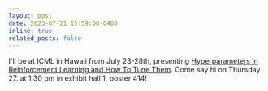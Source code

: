 ```yaml
---
layout: post
date: 2023-07-21 15:59:00-0400
inline: true
related_posts: false
---
```


I'll be at ICML in Hawaii from July 23-28th, presenting [Hyperparameters in Reinforcement Learning and How To Tune Them](https://icml.cc/virtual/2023/poster/23565). Come say hi on Thursday 27. at 1:30 pm in exhibit hall 1, poster 414!
